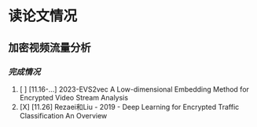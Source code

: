 # **读论文情况**


## **加密视频流量分析**
### *完成情况*
1. [ ] [11.16-...] 2023-EVS2vec A Low-dimensional Embedding Method for Encrypted Video Stream Analysis
2. [X] [11.26] Rezaei和Liu - 2019 - Deep Learning for Encrypted Traffic Classification An Overview
 
